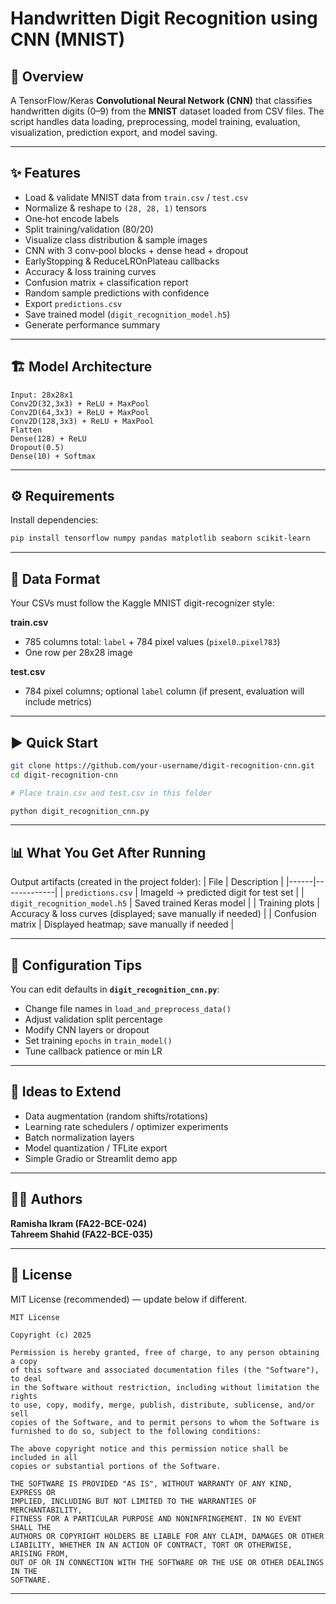 # Handwritten Digit Recognition using CNN (MNIST)

## 📌 Overview
A TensorFlow/Keras **Convolutional Neural Network (CNN)** that classifies handwritten digits (0–9) from the **MNIST** dataset loaded from CSV files. The script handles data loading, preprocessing, model training, evaluation, visualization, prediction export, and model saving.

---

## ✨ Features
- Load & validate MNIST data from `train.csv` / `test.csv`
- Normalize & reshape to `(28, 28, 1)` tensors
- One‑hot encode labels
- Split training/validation (80/20)
- Visualize class distribution & sample images
- CNN with 3 conv‑pool blocks + dense head + dropout
- EarlyStopping & ReduceLROnPlateau callbacks
- Accuracy & loss training curves
- Confusion matrix + classification report
- Random sample predictions with confidence
- Export `predictions.csv`
- Save trained model (`digit_recognition_model.h5`)
- Generate performance summary

---

## 🏗 Model Architecture
```
Input: 28x28x1
Conv2D(32,3x3) + ReLU + MaxPool
Conv2D(64,3x3) + ReLU + MaxPool
Conv2D(128,3x3) + ReLU + MaxPool
Flatten
Dense(128) + ReLU
Dropout(0.5)
Dense(10) + Softmax
```

---

## ⚙️ Requirements
Install dependencies:

```bash
pip install tensorflow numpy pandas matplotlib seaborn scikit-learn
```

---

## 📂 Data Format
Your CSVs must follow the Kaggle MNIST digit-recognizer style:

**train.csv**
- 785 columns total: `label` + 784 pixel values (`pixel0`..`pixel783`)
- One row per 28x28 image

**test.csv**
- 784 pixel columns; optional `label` column (if present, evaluation will include metrics)

---

## ▶️ Quick Start
```bash
git clone https://github.com/your-username/digit-recognition-cnn.git
cd digit-recognition-cnn

# Place train.csv and test.csv in this folder

python digit_recognition_cnn.py
```

---

## 📊 What You Get After Running
Output artifacts (created in the project folder):
| File | Description |
|------|-------------|
| `predictions.csv` | ImageId → predicted digit for test set |
| `digit_recognition_model.h5` | Saved trained Keras model |
| Training plots | Accuracy & loss curves (displayed; save manually if needed) |
| Confusion matrix | Displayed heatmap; save manually if needed |

---

## 🔧 Configuration Tips
You can edit defaults in **`digit_recognition_cnn.py`**:
- Change file names in `load_and_preprocess_data()`
- Adjust validation split percentage
- Modify CNN layers or dropout
- Set training `epochs` in `train_model()`
- Tune callback patience or min LR

---

## 🚀 Ideas to Extend
- Data augmentation (random shifts/rotations)
- Learning rate schedulers / optimizer experiments
- Batch normalization layers
- Model quantization / TFLite export
- Simple Gradio or Streamlit demo app

---

## 👩‍💻 Authors
**Ramisha Ikram (FA22-BCE-024)**  
**Tahreem Shahid (FA22-BCE-035)**

---

## 📜 License
MIT License (recommended) — update below if different.

```
MIT License

Copyright (c) 2025

Permission is hereby granted, free of charge, to any person obtaining a copy
of this software and associated documentation files (the "Software"), to deal
in the Software without restriction, including without limitation the rights
to use, copy, modify, merge, publish, distribute, sublicense, and/or sell
copies of the Software, and to permit persons to whom the Software is
furnished to do so, subject to the following conditions:

The above copyright notice and this permission notice shall be included in all
copies or substantial portions of the Software.

THE SOFTWARE IS PROVIDED "AS IS", WITHOUT WARRANTY OF ANY KIND, EXPRESS OR
IMPLIED, INCLUDING BUT NOT LIMITED TO THE WARRANTIES OF MERCHANTABILITY,
FITNESS FOR A PARTICULAR PURPOSE AND NONINFRINGEMENT. IN NO EVENT SHALL THE
AUTHORS OR COPYRIGHT HOLDERS BE LIABLE FOR ANY CLAIM, DAMAGES OR OTHER
LIABILITY, WHETHER IN AN ACTION OF CONTRACT, TORT OR OTHERWISE, ARISING FROM,
OUT OF OR IN CONNECTION WITH THE SOFTWARE OR THE USE OR OTHER DEALINGS IN THE
SOFTWARE.
```

---


